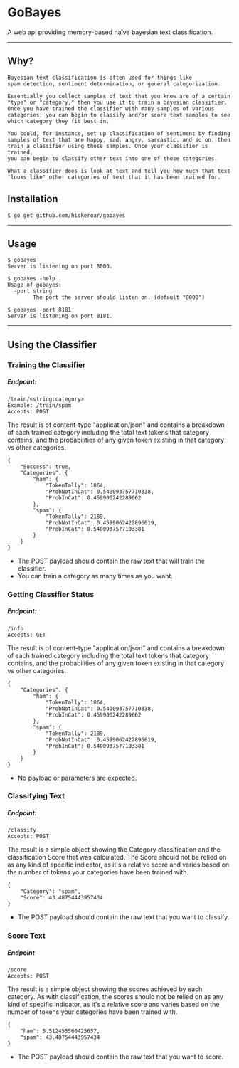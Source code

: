 # GoBayes
A web api providing memory-based naïve bayesian text classification.

---

## Why?
```
Bayesian text classification is often used for things like
spam detection, sentiment determination, or general categorization.

Essentially you collect samples of text that you know are of a certain
"type" or "category," then you use it to train a bayesian classifier.
Once you have trained the classifier with many samples of various
categories, you can begin to classify and/or score text samples to see
which category they fit best in.

You could, for instance, set up classification of sentiment by finding
samples of text that are happy, sad, angry, sarcastic, and so on, then
train a classifier using those samples. Once your classifier is trained,
you can begin to classify other text into one of those categories.

What a classifier does is look at text and tell you how much that text
"looks like" other categories of text that it has been trained for.
```


## Installation
```
$ go get github.com/hickeroar/gobayes
```

---

## Usage
```
$ gobayes
Server is listening on port 8000.
```
```
$ gobayes -help
Usage of gobayes:
  -port string
        The port the server should listen on. (default "8000")
```
```
$ gobayes -port 8181
Server is listening on port 8181.
```

---

## Using the Classifier

### Training the Classifier

##### Endpoint:
```
/train/<string:category>
Example: /train/spam
Accepts: POST
```
The result is of content-type "application/json" and contains a breakdown of each trained
category including the total text tokens that category contains, and the probabilities of
any given token existing in that category vs other categories.
```
{
    "Success": true,
    "Categories": {
        "ham": {
            "TokenTally": 1864,
            "ProbNotInCat": 0.540093757710338,
            "ProbInCat": 0.459906242289662
        },
        "spam": {
            "TokenTally": 2189,
            "ProbNotInCat": 0.4599062422896619,
            "ProbInCat": 0.5400937577103381
        }
    }
}
```
- The POST payload should contain the raw text that will train the classifier.
- You can train a category as many times as you want.


### Getting Classifier Status

##### Endpoint:
```
/info
Accepts: GET
```
The result is of content-type "application/json" and contains a breakdown of each trained
category including the total text tokens that category contains, and the probabilities of
any given token existing in that category vs other categories.
```
{
    "Categories": {
        "ham": {
            "TokenTally": 1864,
            "ProbNotInCat": 0.540093757710338,
            "ProbInCat": 0.459906242289662
        },
        "spam": {
            "TokenTally": 2189,
            "ProbNotInCat": 0.4599062422896619,
            "ProbInCat": 0.5400937577103381
        }
    }
}
```
- No payload or parameters are expected.


### Classifying Text

##### Endpoint:
```
/classify
Accepts: POST
```
The result is a simple object showing the Category classification and the
classification Score that was calculated. The Score should not be relied on
as any kind of specific indicator, as it's a relative score and varies based
on the number of tokens your categories have been trained with.
```
{
    "Category": "spam",
    "Score": 43.48754443957434
}
```
- The POST payload should contain the raw text that you want to classify.


### Score Text

##### Endpoint
```
/score
Accepts: POST
```
The result is a simple object showing the scores achieved by each category.
As with classification, the scores should not be relied on as any kind of specific
indicator, as it's a relative score and varies based on the number of tokens your
categories have been trained with.
```
{
    "ham": 5.512455560425657,
    "spam": 43.48754443957434
}
```
- The POST payload should contain the raw text that you want to score.